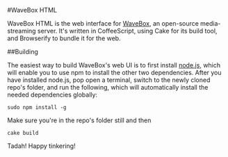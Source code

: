 #WaveBox HTML

WaveBox HTML is the web interface for [WaveBox](https://github.com/einsteinx2/WaveBox), an open-source media-streaming server.  It's written in CoffeeScript, using Cake for its build tool, and Browserify to bundle it for the web.  



##Building



The easiest way to build WaveBox's web UI is to first install [node.js](http://nodejs.org/), which will enable you to use npm to install the other two dependencies.  After you have installed node.js, pop open a terminal, switch to the newly cloned repo's folder, and run the following, which will automatically install the needed dependencies globally:

    sudo npm install -g

Make sure you're in the repo's folder still and then

    cake build

Tadah! Happy tinkering!
